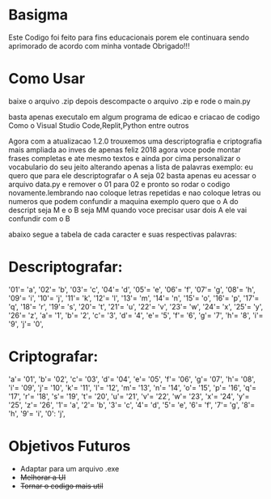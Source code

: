 # Basigma

Este Codigo foi feito para fins educacionais porem ele continuara sendo aprimorado de acordo com minha vontade Obrigado!!!

# Como Usar

baixe o arquivo .zip depois descompacte o arquivo .zip e rode o main.py 
 
basta apenas executalo em algum programa de edicao e criacao de codigo Como o Visual Studio Code,Replit,Python entre outros

Agora com a atualizacao 1.2.0 trouxemos uma descriptografia e criptografia mais ampliada ao inves de apenas feliz 2018 agora voce pode montar frases completas e ate mesmo textos e ainda por cima personalizar o vocabulario do seu jeito alterando apenas a lista de palavras exemplo: eu quero que para ele descriptografar o A seja 02 basta apenas eu acessar o arquivo data.py e remover o 01 para 02 e pronto so rodar o codigo novamente.lembrando nao coloque letras repetidas e nao coloque letras ou numeros que podem confundir a maquina exemplo quero que o A do descript seja M e o B seja MM quando voce precisar usar dois A ele vai confundir com o B

abaixo segue a tabela de cada caracter e suas respectivas palavras:

# Descriptografar:
'01'= 'a',
'02'= 'b',
'03'= 'c',
'04'= 'd',
'05'= 'e',
'06'= 'f',
'07'= 'g',
'08'= 'h',
'09'= 'i',
'10'= 'j',
'11'= 'k',
'12'= 'l',
'13'= 'm',
'14'= 'n',
'15'= 'o',
'16'= 'p',
'17'= 'q',
'18'= 'r',
'19'= 's',
'20'= 't',
'21'= 'u',
'22'= 'v',
'23'= 'w',
'24'= 'x',
'25'= 'y',
'26'= 'z',
'a'= '1',
'b'= '2',
'c'= '3',
'd'= '4',
'e'= '5',
'f'= '6',
'g'= '7',
'h'= '8',
'i'= '9',
'j'= '0',

# Criptografar:
'a'= '01',
'b'= '02',
'c'= '03',
'd'= '04',
'e'= '05',
'f'= '06',
'g'= '07',
'h'= '08',
'i'= '09',
'j'= '10',
'k'= '11',
'l'= '12',
'm'= '13',
'n'= '14',
'o'= '15',
'p'= '16',
'q'= '17',
'r'= '18',
's'= '19',
't'= '20',
'u'= '21',
'v'= '22',
'w'= '23',
'x'= '24',
'y'= '25',
'z'= '26',
'1'= 'a',
'2'= 'b',
'3'= 'c',
'4'= 'd',
'5'= 'e',
'6'= 'f',
'7'= 'g',
'8'= 'h',
'9'= 'i',
'0': 'j',

# Objetivos Futuros

- Adaptar para um arquivo .exe
- ~~Melhorar a UI~~
- ~~Tornar o codigo mais util~~
